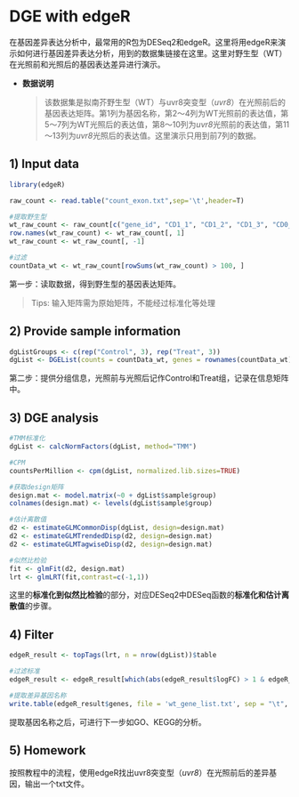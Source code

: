 # DGE with edgeR

在基因差异表达分析中，最常用的R包为DESeq2和edgeR。这里将用edgeR来演示如何进行基因差异表达分析，用到的数据集链接在这里。这里对野生型（WT）在光照前和光照后的基因表达差异进行演示。

* **数据说明**

  > 该数据集是拟南芥野生型（WT）与uvr8突变型（*uvr8*）在光照前后的基因表达矩阵。第1列为基因名称，第2～4列为WT光照前的表达值，第5～7列为WT光照后的表达值，第8～10列为*uvr8*光照前的表达值，第11～13列为*uvr8*光照后的表达值。这里演示只用到前7列的数据。

## 1\) Input data

``` R
library(edgeR)

raw_count <- read.table("count_exon.txt",sep='\t',header=T)

#提取野生型
wt_raw_count <- raw_count[c("gene_id", "CD1_1", "CD1_2", "CD1_3", "CD0_1", "CD0_2", "CD0_3")]
row.names(wt_raw_count) <- wt_raw_count[, 1]
wt_raw_count <- wt_raw_count[, -1]

#过滤
countData_wt <- wt_raw_count[rowSums(wt_raw_count) > 100, ]
```

第一步：读取数据，得到野生型的基因表达矩阵。

>  Tips: 输入矩阵需为原始矩阵，不能经过标准化等处理

## 2\) Provide sample information

``` R
dgListGroups <- c(rep("Control", 3), rep("Treat", 3))
dgList <- DGEList(counts = countData_wt, genes = rownames(countData_wt), group = factor(dgListGroups))
```

第二步：提供分组信息，光照前与光照后记作Control和Treat组，记录在信息矩阵中。

## 3\) DGE analysis

``` R
#TMM标准化
dgList <- calcNormFactors(dgList, method="TMM")

#CPM
countsPerMillion <- cpm(dgList, normalized.lib.sizes=TRUE)

#获取design矩阵
design.mat <- model.matrix(~0 + dgList$sample$group)
colnames(design.mat) <- levels(dgList$sample$group)

#估计离散值
d2 <- estimateGLMCommonDisp(dgList, design=design.mat)
d2 <- estimateGLMTrendedDisp(d2, design=design.mat)
d2 <- estimateGLMTagwiseDisp(d2, design=design.mat)

#似然比检验
fit <- glmFit(d2, design.mat)
lrt <- glmLRT(fit,contrast=c(-1,1))
```

这里的**标准化到似然比检验**的部分，对应DESeq2中DESeq函数的**标准化和估计离散值**的步骤。

## 4\) Filter

``` R
edgeR_result <- topTags(lrt, n = nrow(dgList))$table

#过滤标准
edgeR_result <- edgeR_result[which(abs(edgeR_result$logFC) > 1 & edgeR_result$FDR < 0.05), ]

#提取差异基因名称
write.table(edgeR_result$genes, file = 'wt_gene_list.txt', sep = "\t", quote = F, row.names = F, col.names = T)
```

提取基因名称之后，可进行下一步如GO、KEGG的分析。

## 5\) Homework

按照教程中的流程，使用edgeR找出uvr8突变型（*uvr8*）在光照前后的差异基因，输出一个txt文件。

